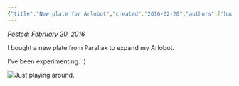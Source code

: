 ```yaml
---
{"title":"New plate for Arlobot","created":"2016-02-20","authors":["hoopy"],"dg-publish":true,"permalink":"/ancient-history/2016/new-plate-for-arlobot/","dgPassFrontmatter":true}
---
```


*Posted: February 20, 2016*

I bought a new plate from Parallax to expand my Arlobot.

I've been experimenting. :)

![Just playing around.](/img/user/attachments/wpid-wp-1455929380609.jpg)